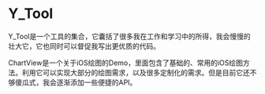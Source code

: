 # Y_Tool
Y_Tool是一个工具的集合，它囊括了很多我在工作和学习中的所得，我会慢慢的壮大它，它也同时可以督促我写出更优质的代码。

ChartView是一个关于iOS绘图的Demo，里面包含了基础的、常用的iOS绘图方法。利用它可以实现大部分的绘图需求，以及很多定制化的需求。但是目前它还不够傻瓜式，我会逐渐添加一些便捷的API。
